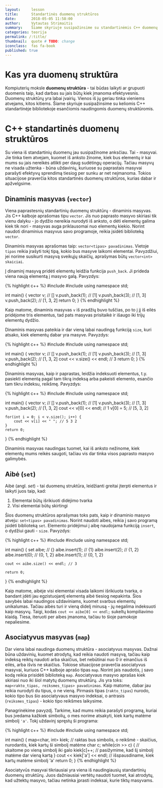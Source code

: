 ```yaml
---
layout:     lesson
title:      Standartinės duomenų struktūros
date:       2018-05-05 11:58:00
author:     Vytautas Strimaitis
summary:    Šiame skyriuje susipažinsime su standartinėmis C++ duomenų struktūromis
categories: teorija
permalink: /:title/
thumbnail:  quote # TODO: change
iconclass:  fas fa-book
published: true
---
```

# Kas yra duomenų struktūra
Kompiuterių moksle **duomenų struktūra** - tai būdas laikyti ar grupuoti duomenis taip, kad darbas su jais būtų kiek įmanoma efektyvesnis. Duomenų struktūrų yra labai įvairių. Vienos iš jų geriau tinka vieniems atvejams, kitos kitiems. Šiame skyriuje susipažinsime su keliomis C++ standartinėje bibliotekoje esančiomis naudingomis duomenų struktūromis.

# C++ standartinės duomenų struktūros
Su viena iš standartinių duomenų jau susipažinome anksčiau. Tai - masyvai. Jie tinka tiem atvejam, kuomet iš anksto žinome, kiek bus elementų ir kai mums su jais nereikės atlikti per daug sudėtingų operacijų. Tačiau masyvų ne visada užtenka - būna uždavinių, kuriuose su paprastais masyvai parašyti efektyvų sprendimą tiesiog per sunku ar net neįmanoma. Tokios situacijose praverčia kitos standartinės duomenų struktūros, kurias dabar ir apžvelgsime.

## Dinaminis masyvas (`vector`)
Viena paprastesnių standartinių duomenų struktūrų - dinaminis masyvas. Jis C++ kalboje aprašomas tipu `vector`. Jis nuo paprasto masyvo skiriasi tik vienu dalyku - jo dydžio nereikia nurodyti iš anksto, o dėti elementų galima kiek tik nori - masyvas auga priklausomai nuo elementų kiekio. Norint naudoti dinaminius masyvus savo programoje, reikia įsidėti biblioteką `vector`.

Dinaminis masyvas aprašomas taip: `vector<tipas> pavadinimas`. Vietoje `tipas` reikia įrašyti tokį tipą, kokio bus masyve laikomi elementai. Pavyzdžiui, jei norime susikurti masyvą sveikųjų skaičių, aprašymas būtų `vector<int> skaiciai`.

Į dinaminį masyvą pridėti elementų leidžia funkcija `push_back`. Ji prideda viena naują elementą į masyvo galą. Pavyzdys:

{% highlight c++ %}
#include <iostream>
#include <vector>
using namespace std;

int main() {
    vector<int> v;  // []
    v.push_back(1); // [1]
    v.push_back(3); // [1, 3]
    v.push_back(2); // [1, 3, 2]
    return 0;
}
{% endhighlight %}

Kaip matome, dinaminis masyvas `v` iš pradžių buvo tuščias, po to į jį iš eilės pridėjome tris elementus, tad pats masyvas prisitaikė ir išaugo iki trijų elementų dydžio.

Dinaminis masyvas pateikia ir dar vieną labai naudingą funkciją `size`, kuri atsako, kiek elementų dabar yra masyve. Pavyzdys:

{% highlight c++ %}
#include <iostream>
#include <vector>
using namespace std;

int main() {
    vector<int> v;            // []
    v.push_back(1);           // [1]
    v.push_back(3);           // [1, 3]
    v.push_back(2);           // [1, 3, 2]
    cout << v.size() << endl; // 3
    return 0;
}
{% endhighlight %}

Dinaminis masyvas, kaip ir paprastas, leidžia indeksuoti elementus, t.y. pasiekti elementą pagal tam tikrą indeksą arba pakeisti elemento, esančio tam tikru indeksu, reikšmę. Pavyzdys:

{% highlight c++ %}
#include <iostream>
#include <vector>
using namespace std;

int main() {
    vector<int> v;        // []
    v.push_back(1);       // [1]
    v.push_back(3);       // [1, 3]
    v.push_back(2);       // [1, 3, 2]
    cout << v[0] << endl; // 1
    v[0] = 5;             // [5, 3, 2]

    for(int i = 0; i < v.size(); i++) {
        cout << v[i] << " "; // 5 3 2
    }
    return 0;
}
{% endhighlight %}

Dinaminis masyvas naudingas tuomet, kai iš anksto nežinome, kiek elementų mums reikės saugoti, tačiau vis dar tinka visos paprasto masyvo galimybės.

## Aibė (`set`)
Aibė (angl. *set*) - tai duomenų struktūra, leidžianti greitai įterpti elementus ir laikyti juos taip, kad:
1. Elementai būtų išrikiuoti didėjimo tvarka
2. Visi elementai būtų skirtingi

Šios duomenų struktūros aprašymas toks pats, kaip ir dinaminio masyvo atveju: `set<tipas> pavadinimas`. Norint naudoti aibes, reikia į savo programą įsidėti biblioteką `set`. Elemento pridėjimui į aibę naudojama funkciją `insert`, o dydžiui gauti - `size`. Pavyzdys:

{% highlight c++ %}
#include <iostream>
#include <set>
using namespace std;

int main() {
    set<int> aibe;               // {}
    aibe.insert(1);              // {1}
    aibe.insert(2);              // {1, 2}
    aibe.insert(0);              // {0, 1, 2}
    aibe.insert(1);              // {0, 1, 2}

    cout << aibe.size() << endl; // 3

    return 0;
}
{% endhighlight %}

Kaip matome, aibėje visi elementai visada laikomi išrikiuota tvarka, o bandant įdėti jau egzistuojantį elementą aibė tiesiog nepakinta. Šios savybės labai naudingos uždaviniams, kuomet svarbus elementų unikalumas. Tačiau aibės turi ir vieną didelį minusą - jų negalima indeksuoti kaip masyvų. Taigi, kodas `cout << aibe[0] << endl;` sukeltų kompiliavimo klaidą. Tiesa, iteruoti per aibes įmanoma, tačiau to šioje pamokoje nepaliesime.

## Asociatyvus masyvas (`map`)
Dar viena labai naudinga duomenų struktūra - asociatyvus masyvas. Dažnai būna uždavinių, kuomet atrodytų, kad reikia naudoti masyvą, tačiau kaip indeksą reiktų naudoti arba skaičius, bet nebūtinai nuo 0 ir einančius iš eilės, arba išvis ne skaičius. Tokiose situacijose praverčia asociatyvus masyvai, kuriuos C++ kalboje aprašo tipas `map`. Norint jais naudotis, į savo kodą reikia prisidėti biblioteką `map`. Asociatyvaus masyvo aprašas kiek skiriasi nuo iki šiol matytų duomenų struktūrų. Jis yra toks: `map<rakto_tipas, reiksmes_tipas> pavadinimas`. Kaip matome, dabar jau reikia nurodyti du tipus, o ne vieną. Pirmasis tipas (`rakto_tipas`) nurodo, kokio tipo bus šio asociatyvaus masyvo indeksai, o antrasis (`reiksmes_tipas`) - kokio tipo reikšmes laikysime.

Panagrinėkime pavyzdį. Tarkime, kad mums reikia parašyti programą, kuriai bus įvedama kažkiek simbolių, o mes norime atsakyti, kiek kartų matėme simbolį `'a'`. Tokį uždavinį spręstų ši programa:

{% highlight c++ %}
#include <iostream>
#include <map>
using namespace std;

int main() {
    map<char, int> kiek; // raktas bus simbolis, o reikšmė - skaičius, nurodantis, kiek kartų ši simbolį matėme
    char c;
    while(cin >> c) { // skaitome po vieną simbolį iki galo
        kiek[c]++;    // pasižymime, kad šį simbolį matėme dar vieną kartą
    }
    cout << kiek['a'] << endl; // išspausdiname, kiek kartų matėme simbolį 'a'
    return 0;
}
{% endhighlight %}

Asociatyvūs masyvai tikriausiai yra viena iš naudingiausių standartinių duomenų struktūrų. Juos dažniausiai vertėtų naudoti tuomet, kai atrodytų, kad užtektų masyvo, tačiau netinka įprasti indeksai, kurie tiktų masyvams.
